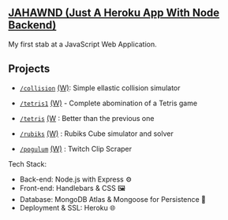[JAHAWND (Just A Heroku App With Node Backend)](https://plepis.me/)
-

My first stab at a JavaScript Web Application.

Projects
-

- [`/collision`](https://plepis.me/projects/collision) [(W)](https://github.com/plepisnew/learn-js/wiki/Collision):  Simple ellastic collision simulator

- [`/tetris1`](https://plepis.me/projects/tetris1) [(W)](https://github.com/plepisnew/learn-js/wiki/Tetris1) - Complete abomination of a Tetris game

- [`/tetris`](https://plepis.me/projects/tetris) [(W](https://github.com/plepisnew/learn-js/wiki/Tetris) : Better than the previous one

- [`/rubiks`](https://plepis.me/projects/rubiks) [(W)](https://github.com/plepisnew/learn-js/wiki/Rubiks-Cube-Solver) : Rubiks Cube simulator and solver

- [`/pogulum`](https://plepis.me/projects/pogulum) [(W)](https://github.com/plepisnew/learn-js/wiki/Pogulum) : Twitch Clip Scraper

Tech Stack:

- Back-end: Node.js with Express ⚙️
- Front-end: Handlebars & CSS 🖼️
- Database: MongoDB Atlas & Mongoose for Persistence 🍃
- Deployment & SSL: Heroku 🌐
